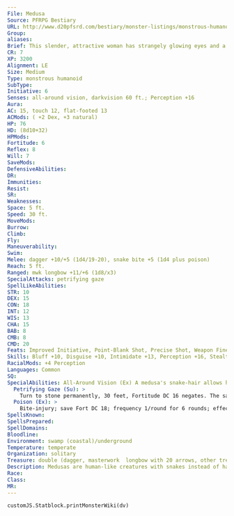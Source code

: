 ```yaml
---
File: Medusa
Source: PFRPG Bestiary
URL: http://www.d20pfsrd.com/bestiary/monster-listings/monstrous-humanoids/medusa
Group: 
aliases: 
Brief: This slender, attractive woman has strangely glowing eyes and a full head of hissing snakes for hair.
CR: 7
XP: 3200
Alignment: LE
Size: Medium
Type: monstrous humanoid
SubType: 
Initiative: 6
Senses: all-around vision, darkvision 60 ft.; Perception +16
Aura: 
AC: 15, touch 12, flat-footed 13
ACMods: ( +2 Dex, +3 natural)
HP: 76
HD: (8d10+32)
HPMods: 
Fortitude: 6
Reflex: 8
Will: 7
SaveMods: 
DefensiveAbilities: 
DR: 
Immunities: 
Resist: 
SR: 
Weaknesses: 
Space: 5 ft.
Speed: 30 ft.
MoveMods: 
Burrow: 
Climb: 
Fly: 
Maneuverability: 
Swim: 
Melee: dagger +10/+5 (1d4/19-20), snake bite +5 (1d4 plus poison)
Reach: 5 ft.
Ranged: mwk longbow +11/+6 (1d8/x3)
SpecialAttacks: petrifying gaze
SpellLikeAbilities: 
STR: 10
DEX: 15
CON: 18
INT: 12
WIS: 13
CHA: 15
BAB: 8
CMB: 8
CMD: 20
Feats: Improved Initiative, Point-Blank Shot, Precise Shot, Weapon Finesse
Skills: Bluff +10, Disguise +10, Intimidate +13, Perception +16, Stealth +13
RacialMods: +4 Perception
Languages: Common
SQ: 
SpecialAbilities: All-Around Vision (Ex) A medusa's snake-hair allows her to see in all directions. Medusas gain a +4 racial bonus to Perception checks and cannot be flanked.
  Petrifying Gaze (Su): >
    Turn to stone permanently, 30 feet, Fortitude DC 16 negates. The save DC is Charisma-based.
  Poison (Ex): >
    Bite-injury; save Fort DC 18; frequency 1/round for 6 rounds; effect 1d3 Str; cure 2 consecutive saves. The save DC is Constitution-based.
SpellsKnown: 
SpellsPrepared: 
SpellDomains: 
Bloodline: 
Environment: swamp (coastal)/underground
Temperature: temperate
Organization: solitary
Treasure: double (dagger, masterwork  longbow with 20 arrows, other treasure)
Description: Medusas are human-like creatures with snakes instead of hair. At distances of 30 feet or more, a medusa can easily pass for a beautiful woman if she wears something to cover her serpentine locks-when wearing clothing that conceals her head and face, she can be mistaken for a human at even closer distances. Medusas use lies and disguises that conceal their faces to get close enough to opponents to use their petrifying gaze, though they like playing with their prey and may fire arrows from a distance to lead enemies into traps. Some enjoy creating intricate decorations out of their victims, using their petrified remains as accents to their swampy lairs, but most medusas take care to hide the evidence of their previous conf licts so that new foes won't have advance warning of their presence.  Used to concealing themselves, medusas in cities are usually rogues, while those in the wilderness often pass themselves off as rangers or trackers. The most notorious and legendary medusas, though, are those who take levels as bards or clerics. Charismatic and intelligent, urban medusas are often involved with thieves' guilds or other aspects of the criminal underworld. Medusas may form alliances with blind creatures or intelligent undead, both of which are immune to their stony gaze. Spellcasting medusas often serve as oracles or prophets, usually dwelling in remote locations of legendary power or infamous history. Such oracle medusas take great delight in their roles, and if presented with the proper gifts and flattery, the secrets they offer can be quite helpful. Of course, the lairs of such potent creatures are liberally decorated with statues of those who have offended them, so the seeker of knowledge is well advised to tred carefully during such meetings.  All known medusas are female. Rarely, a medusa may decide to keep a male humanoid as a mate, usually with the help of elixirs of love or similar magic, and is always careful to not petrify her prisoner-at least until she grows tired of his company.
Race: 
Class: 
MR: 
---
```

```dataviewjs
customJS.Statblock.printMonsterWiki(dv)
```
